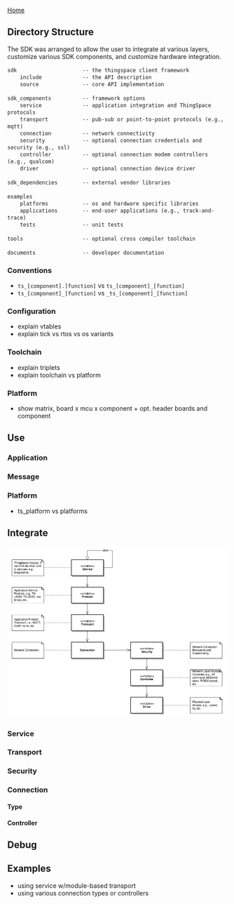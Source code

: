 [Home](../README.md)

## Directory Structure

The SDK was arranged to allow the user to integrate at various layers, customize various SDK components, and customize hardware integration.

```
sdk                     -- the thingspace client framework 
    include             -- the API description
    source              -- core API implementation
 
sdk_components          -- framework options
    service             -- application integration and ThingSpace protocols
    transport           -- pub-sub or point-to-point protocols (e.g., mqtt)
    connection          -- network connectivity  
    security            -- optional connection credentials and security (e.g., ssl)
    controller          -- optional connection modem controllers (e.g., qualcom)
    driver              -- optional connection device driver 
 
sdk_dependencies        -- external vendor libraries
 
examples
    platforms           -- os and hardware specific libraries 
    applications        -- end-user applications (e.g., track-and-trace)
    tests               -- unit tests
    
tools                   -- optional cross compiler toolchain

documents               -- developer documentation
```

### Conventions
- ```ts_[component].[function]``` vs ```ts_[component]_[function]```
- ```ts_[component]_[function]``` vs ```_ts_[component]_[function]```


### Configuration
- explain vtables
- explain tick vs rtos vs os variants

### Toolchain
- explain triplets
- explain toolchain vs platform

### Platform
- show matrix, board x mcu x component + opt. header boards and component

## Use

### Application

### Message

### Platform
- ts_platform vs platforms


## Integrate

![UML Design](images/communication_diagram.png "UML Design Diagram")

### Service

### Transport

### Security

### Connection

#### Type

#### Controller

## Debug

## Examples

- using service w/module-based transport
- using various connection types or controllers

